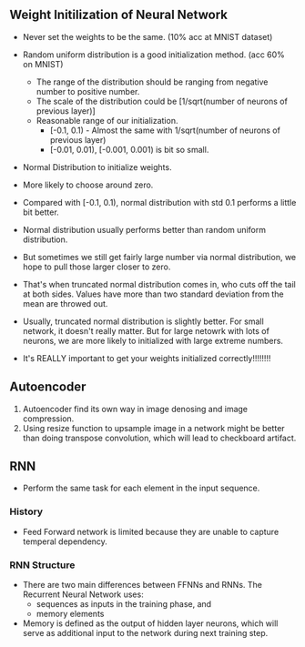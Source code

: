 ## Weight Initilization of Neural Network 

- Never set the weights to be the same. (10% acc at MNIST dataset)
- Random uniform distribution is a good initialization method. (acc 60% on MNIST)
  - The range of the distribution should be ranging from negative number to positive number. 
  - The scale of the distribution could be [1/sqrt(number of neurons of previous layer)]
  - Reasonable range of our initialization. 
    - [-0.1, 0.1) - Almost the same with 1/sqrt(number of neurons of previous layer)
    - [-0.01, 0.01), [-0.001, 0.001) is bit so small. 
 
 - Normal Distribution to initialize weights. 
  - More likely to choose around zero. 
  - Compared with [-0.1, 0.1), normal distribution with std 0.1 performs a little bit better. 
  - Normal distribution usually performs better than random uniform distribution. 
  - But sometimes we still get fairly large number via normal distribution, we hope to pull those larger closer to zero. 
  - That's when truncated normal distribution comes in, who cuts off the tail at both sides. Values have more than two standard 
  deviation from the mean are throwed out. 
  - Usually, truncated normal distribution is slightly better. For small network, it doesn't really matter. But for large netowrk
  with lots of neurons, we are more likely to initialized with large extreme numbers. 
  
  - It's REALLY important to get your weights initialized correctly!!!!!!!!


## Autoencoder

1. Autoencoder find its own way in image denosing and image compression. 
2. Using resize function to upsample image in a network might be better than doing transpose convolution, which will lead to checkboard artifact. 


## RNN

- Perform the same task for each element in the input sequence. 

### History
- Feed Forward network is limited because they are unable to capture temperal dependency. 


### RNN Structure
- There are two main differences between FFNNs and RNNs. The Recurrent Neural Network uses:
    - sequences as inputs in the training phase, and
    - memory elements
- Memory is defined as the output of hidden layer neurons, which will serve as additional input to the network during next training step.
